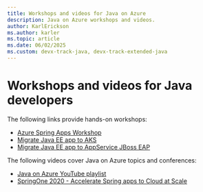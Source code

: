 ```yaml
---
title: Workshops and videos for Java on Azure
description: Java on Azure workshops and videos.
author: KarlErickson
ms.author: karler
ms.topic: article
ms.date: 06/02/2025
ms.custom: devx-track-java, devx-track-extended-java
---
```


# Workshops and videos for Java developers

The following links provide hands-on workshops:

- [Azure Spring Apps Workshop](https://github.com/microsoft/azure-spring-cloud-training)
- [Migrate Java EE app to AKS](https://github.com/microsoft/migrate-java-ee-app-to-azure-training)
- [Migrate Java EE app to AppService JBoss EAP](https://github.com/Azure-Samples/migrate-javaee-app-to-azure-training)

The following videos cover Java on Azure topics and conferences:

- [Java on Azure YouTube playlist](https://www.youtube.com/channel/UCySRyO_0qCXxnHb6p7vMFnQ/playlists)
- [SpringOne 2020 - Accelerate Spring apps to Cloud at Scale](https://www.youtube.com/watch?v=wiMUkXE3cOc)
